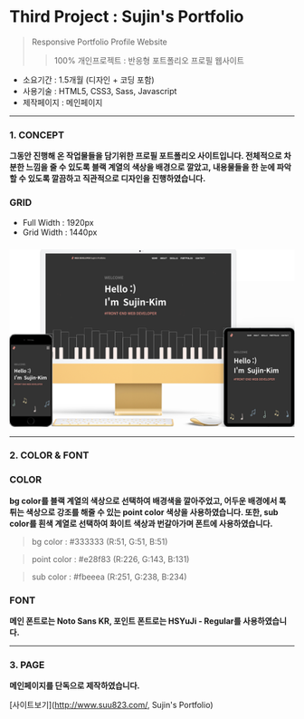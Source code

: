 # Third Project : Sujin's Portfolio
> Responsive Portfolio Profile Website
>> 100% 개인프로젝트 : 반응형 포트폴리오 프로필 웹사이트
- 소요기간 : 1.5개월 (디자인 + 코딩 포함)
- 사용기술 : HTML5, CSS3, Sass, Javascript
- 제작페이지 : 메인페이지


* * *
### 1. CONCEPT
**그동안 진행해 온 작업물들을 담기위한 프로필 포트폴리오 사이트입니다. 전체적으로 차분한 느낌을 줄 수 있도록 블랙 계열의 색상을 배경으로 깔았고, 내용물들을 한 눈에 파악할 수 있도록 깔끔하고 직관적으로 디자인을 진행하였습니다.** 
### GRID
- Full Width : 1920px
- Grid Width : 1440px
###
###
![CONCEPT](./images/pf3-d.png)


* * *
### 2. COLOR & FONT
### COLOR
**bg color를 블랙 계열의 색상으로 선택하여 배경색을 깔아주었고, 어두운 배경에서 톡 튀는 색상으로 강조를 해줄 수 있는 point color 색상을 사용하였습니다. 또한, sub color를 흰색 계열로 선택하여 화이트 색상과 번갈아가며 폰트에 사용하였습니다.** 
> bg color : #333333 (R:51, G:51, B:51)

> point color : #e28f83 (R:226, G:143, B:131)

> sub color : #fbeeea (R:251, G:238, B:234)

###
### FONT
**메인 폰트로는 Noto Sans KR, 포인트 폰트로는 HSYuJi - Regular를 사용하였습니다.** 


* * *
### 3. PAGE
**메인페이지를 단독으로 제작하였습니다.** 

[사이트보기](http://www.suu823.com/, Sujin's Portfolio)